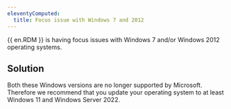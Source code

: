 ```yaml
---
eleventyComputed:
  title: Focus issue with Windows 7 and 2012
---
```

{{ en.RDM }} is having focus issues with Windows 7 and/or Windows 2012 operating systems.
## Solution
Both these Windows versions are no longer supported by Microsoft. Therefore we recommend that you update your operating system to at least Windows 11 and Windows Server 2022.
